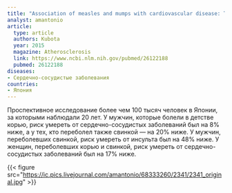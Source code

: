 ```yaml
---
title: "Association of measles and mumps with cardiovascular disease: The Japan Collaborative Cohort"
analyst: amantonio
article:
  type: article
  authors: Kubota
  year: 2015
  magazine: Atherosclerosis
  link: https://www.ncbi.nlm.nih.gov/pubmed/26122188
  pubmed: 26122188
diseases:
- Сердечно-сосудистые заболевания
countries:
- Япония
---
```


Проспективное исследование более чем 100 тысяч человек в Японии, за которыми наблюдали 20 лет. У мужчин, которые болели в детстве корью, риск умереть от сердечно-сосудистых заболеваний был на 8% ниже, а у тех, кто переболел также свинкой — на 20% ниже.
У мужчин, переболевших свинкой, риск умереть от инсульта был на 48% ниже.
У женщин, переболевших корью и свинкой, риск умереть от сердечно-сосудистых заболеваний был на 17% ниже.

{{< figure src="https://ic.pics.livejournal.com/amantonio/68333260/2341/2341_original.jpg" >}}
